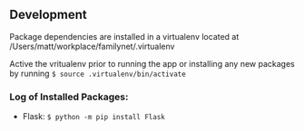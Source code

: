 ## Development

Package dependencies are installed in a virtualenv located at /Users/matt/workplace/familynet/.virtualenv

Active the vritualenv prior to running the app or installing any new packages by running `$ source .virtualenv/bin/activate`

### Log of Installed Packages:

* Flask: `$ python -m pip install Flask`
